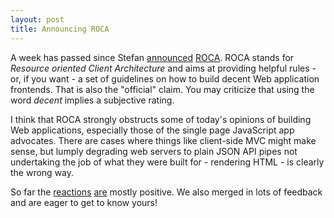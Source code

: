 ```yaml
---
layout: post
title: Announcing ROCA
---
```


A week has passed since Stefan [announced](http://www.innoq.com/blog/st/2012/03/announcing-roca/) [ROCA](http://roca-style.org/). 
ROCA stands for _Resource oriented Client Architecture_ and aims at providing helpful rules - or, if you want - a set of
guidelines on how to build decent Web application frontends. That is also the "official" claim.
You may criticize that using the word _decent_ implies a subjective rating.

I think that ROCA strongly obstructs some of today's opinions of building Web applications,
especially those of the single page JavaScript app advocates. There are cases where things like client-side MVC
might make sense, but lumply degrading web servers to plain JSON API pipes not undertaking the job of what they 
were built for - rendering HTML - is clearly the wrong way.

So far the [reactions](http://roca-style.org/discussion.html) [are](http://news.ycombinator.com/item?id=3672436) mostly positive. We also merged in lots of feedback and are eager to get to know yours!
